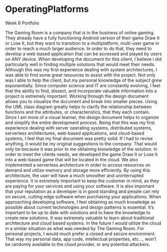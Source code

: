 # OperatingPlatforms
 

Week 8 Portfolio

	
The Gaming Room is a company that is in the business of online gaming. They already have a fully functioning Android version of their game Draw It or Lose It, but they want to transition to a multiplatform, multi-user game in order to reach a much larger audience. In order to do that, they need to develop a web-based application that can be accessed and played by users on ANY device. 
  When developing the document for this client, I believe I did particularly well in finding multiple solutions that would meet their needs. Although this was my first experience dealing with system architectures, I was able to find some great resources to assist with the project. Not only was I able to help the client, but my personal knowledge of the subject grew exponentially. Since computer science and IT are constantly evolving, I feel that the ability to find, dissect, and incorporate valuable information into a project is extremely important. 
	 Working through the design document allows you to visualize the document and break into smaller pieces. Using the UML class diagram greatly helps to clarify the relationship between functions and the attributes, or characteristics, that they each contain. Since I am more of a visual learner, the design document helps to organize and simplify the entire development process. Being that this was my first experience dealing with server operating systems, distributed systems, serverless architectures, web-based applications, and cloud-based systems, I feel that my final document was pretty solid. If I had to revise anything, it would be my original suggestions to the company. That would only be because it was prior to me obtaining knowledge of the solution. 
  In order to meet the clients needs, we developed the game Draw It or Lose It into a web-based game that will be located in the cloud. We also implemented a serverless architecture in order to access resources on demand and utilize memory and storage more efficiently. By using this architecture, the user will have a much smoother and uninterrupted experience. It is extremely important to keep the customer in mind, as they are paying for your services and using your software. It is also important that your reputation as a developer is in good standing and people can rely on secure, cutting edge software when purchasing your applications. 
  When approaching developing software, I feel obtaining as much knowledge as possible about current technologies and design patterns is essential. It’s important to be up to date with solutions and to have the knowledge to create new solutions. It was extremely valuable to learn about traditional architecture and cloud based systems. In the future I would utilize the cloud in a similar situation as what was needed by The Gaming Room. For personal projects, I would much prefer a closed and secure environment. That way my personal data, app code, intellectual properties, etc…, won’t be randomly available to the cloud provider, or any potential attackers.
